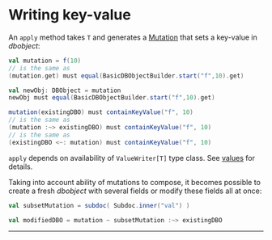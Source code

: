 # Writing key-value

An `apply` method takes `T` and generates a
[Mutation]($siteBaseUrl$/Mutation.html) that sets a key-value in
$dbobject$:

```scala
val mutation = f(10)
// is the same as
(mutation.get) must equal(BasicDBObjectBuilder.start("f",10).get)

val newObj: DBObject = mutation
newObj must equal(BasicDBObjectBuilder.start("f",10).get)

mutation(existingDBO) must containKeyValue("f", 10)
// is the same as
(mutation :~> existingDBO) must containKeyValue("f", 10)
// is the same as
(existingDBO <~: mutation) must containKeyValue("f", 10)
```

`apply` depends on availability of `ValueWriter[T]` type class. See
[values]($siteBaseUrl$/Defining+ValueWriter.html) for details.

Taking into account ability of mutations to compose, it becomes
possible to create a fresh $dbobject$ with several fields or modify
these fields all at once:

```scala
val subsetMutation = subdoc( Subdoc.inner("val") )

val modifiedDBO = mutation ~ subsetMutation :~> existingDBO
```

* * *
